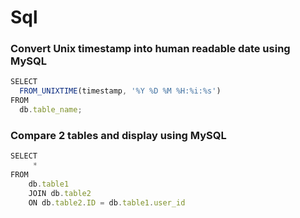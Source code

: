 # Sql

### Convert Unix timestamp into human readable date using MySQL

```js
SELECT
  FROM_UNIXTIME(timestamp, '%Y %D %M %H:%i:%s') 
FROM 
  db.table_name;
```



### Compare 2 tables and display using MySQL

```js
SELECT 
	 *
FROM 
    db.table1
    JOIN db.table2
    ON db.table2.ID = db.table1.user_id
```
